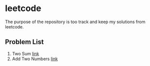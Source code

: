 # leetcode

The purpose of the repository is too track and keep my solutions from leetcode.

## Problem List

1. Two Sum [link](problems/cpp/p0001.cpp)
2. Add Two Numbers [link](problems/cpp/p0002.cpp)